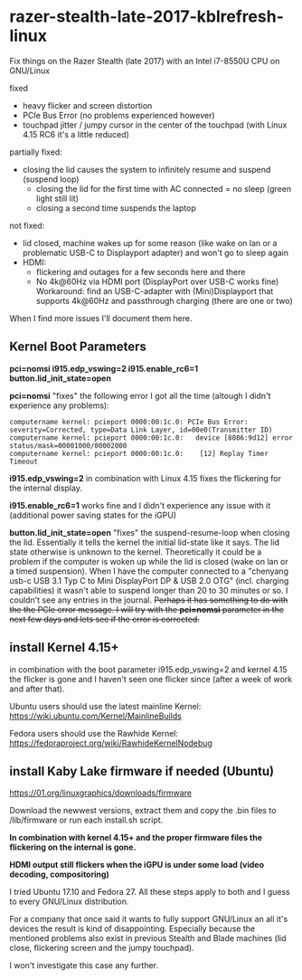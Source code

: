 # razer-stealth-late-2017-kblrefresh-linux
Fix things on the Razer Stealth (late 2017) with an Intel i7-8550U CPU on GNU/Linux

fixed
- heavy flicker and screen distortion
- PCIe Bus Error (no problems experienced however)
- touchpad jitter / jumpy cursor in the center of the touchpad (with Linux 4.15 RC6 it's a little reduced)

partially fixed:
- closing the lid causes the system to infinitely resume and suspend (suspend loop)
  - closing the lid for the first time with AC connected = no sleep (green light still lit)
  - closing a second time suspends the laptop

not fixed:
- lid closed, machine wakes up for some reason (like wake on lan or a problematic USB-C to Displayport adapter) and won't go to sleep again
- HDMI:
  - flickering and outages for a few seconds here and there
  - No 4k@60Hz via HDMI port (DisplayPort over USB-C works fine)
  Workaround: find an USB-C-adapter with (Mini)Displayport that supports 4k@60Hz and passthrough charging (there are one or two)
  
When I find more issues I'll document them here.

## Kernel Boot Parameters
**pci=nomsi i915.edp_vswing=2 i915.enable_rc6=1 button.lid_init_state=open**

**pci=nomsi** "fixes" the following error I got all the time (altough I didn't experience any problems):
```
computername kernel: pcieport 0000:00:1c.0: PCIe Bus Error: severity=Corrected, type=Data Link Layer, id=00e0(Transmitter ID)
computername kernel: pcieport 0000:00:1c.0:   device [8086:9d12] error status/mask=00001000/00002000
computername kernel: pcieport 0000:00:1c.0:    [12] Replay Timer Timeout
```

**i915.edp_vswing=2** in combination with Linux 4.15 fixes the flickering for the internal display.

**i915.enable_rc6=1** works fine and I didn't experience any issue with it (additional power saving states for the iGPU)

**button.lid_init_state=open** "fixes" the suspend-resume-loop when closing the lid. Essentially it tells the kernel the initial lid-state like it says. The lid state otherwise is unknown to the kernel. Theoretically it could be a problem if the computer is woken up while the lid is closed (wake on lan or a timed suspension).
When I have the computer connected to a "chenyang usb-c USB 3.1 Typ C to Mini DisplayPort DP & USB 2.0 OTG" (incl. charging capabilities) it wasn't able to suspend longer than 20 to 30 minutes or so. I couldn't see any entries in the journal. ~~Perhaps it has something to do with the the PCIe error message. I will try with the **pci=nomsi** parameter in the next few days and lets see if the error is corrected.~~

## install Kernel 4.15+
in combination with the boot parameter i915.edp_vswing=2 and kernel 4.15 the flicker is gone and I haven't seen one flicker since (after a week of work and after that).

Ubuntu users should use the latest mainline Kernel:
https://wiki.ubuntu.com/Kernel/MainlineBuilds

Fedora users should use the Rawhide Kernel:
https://fedoraproject.org/wiki/RawhideKernelNodebug

## install Kaby Lake firmware if needed (Ubuntu)
https://01.org/linuxgraphics/downloads/firmware

Download the newwest versions, extract them and copy the .bin files to /lib/firmware or run each install.sh script.

**In combination with kernel 4.15+ and the proper firmware files the flickering on the internal is gone.**

**HDMI output still flickers when the iGPU is under some load (video decoding, compositoring)**

I tried Ubuntu 17.10 and Fedora 27. All these steps apply to both and I guess to every GNU/Linux distribution.

For a company that once said it wants to fully support GNU/Linux an all it's devices the result is kind of disappointing. Especially because the mentioned problems also exist in previous Stealth and Blade machines (lid close, flickering screen and the jumpy touchpad).

I won't investigate this case any further.
